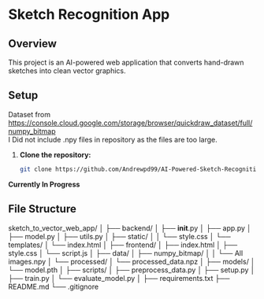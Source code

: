 # Sketch Recognition App

## Overview
This project is an AI-powered web application that converts hand-drawn sketches into clean vector graphics.

## Setup
Dataset from https://console.cloud.google.com/storage/browser/quickdraw_dataset/full/numpy_bitmap  
I Did not include .npy files in repository as the files are too large.


1. **Clone the repository:**
   ```bash
   git clone https://github.com/Andrewpd99/AI-Powered-Sketch-Recognition-Web-App

**Currently In Progress**


## File Structure
sketch_to_vector_web_app/
│
├── backend/
│   ├── __init__.py
│   ├── app.py
│   ├── model.py
│   ├── utils.py
│   ├── static/
│   │   └── style.css
│   └── templates/
│       └── index.html
│
├── frontend/
│   ├── index.html
│   ├── style.css
│   └── script.js
│
├── data/
│   ├── numpy_bitmap/
│   │   └── All images.npy
│   └── processed/
│       └── processed_data.npz
│
├── models/
│   └── model.pth
│
├── scripts/
│   ├── preprocess_data.py
│   ├── setup.py
│   ├── train.py
│   └── evaluate_model.py
│
├── requirements.txt
├── README.md
└── .gitignore

